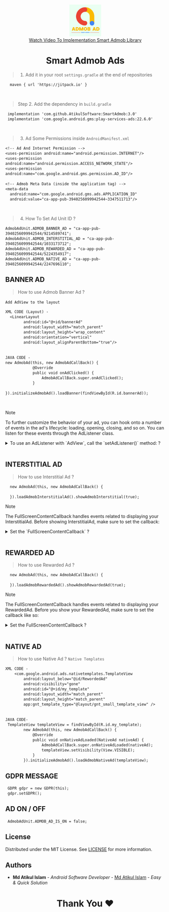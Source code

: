 <p align="center">
  <a href="https://github.com/AtikulSoftware/SmartAdmob">
    <img src="https://raw.githubusercontent.com/AtikulSoftware/AtikulFiles/main/Smart%20Admob.png" alt="Logo" width="100" height="100">
  </a> 
  <br>
  <a href="https://github.com/AtikulSoftware/SmartAdmob"> Watch Video To Implementation Smart Admob Library </a>
</p>

<h1 align='center'>Smart Admob Ads</h1>

> 1. Add it in your root `settings.gradle` at the end of repositories
```
  maven { url 'https://jitpack.io' }
```
<br>

> Step 2. Add the dependency in `build.gradle`
```
 implementation 'com.github.AtikulSoftware:SmartAdmob:3.0'
 implementation 'com.google.android.gms:play-services-ads:22.6.0'
```

<br>

> 3. Ad Some Permissions inside `AndroidManifest.xml`
```
<!-- Ad And Internet Permission -->
<uses-permission android:name="android.permission.INTERNET"/>
<uses-permission android:name="android.permission.ACCESS_NETWORK_STATE"/>
<uses-permission android:name="com.google.android.gms.permission.AD_ID"/>

<!-- Admob Meta Data (inside the application tag) -->
<meta-data
  android:name="com.google.android.gms.ads.APPLICATION_ID"
  android:value="ca-app-pub-3940256099942544~3347511713"/>
```

<br>

> 4. How To Set Ad Unit ID ?
```
AdmobAdUnit.ADMOB_BANNER_AD = "ca-app-pub-3940256099942544/9214589741";
AdmobAdUnit.ADMOB_INTERSTITIAL_AD = "ca-app-pub-3940256099942544/1033173712";
AdmobAdUnit.ADMOB_REWARDED_AD = "ca-app-pub-3940256099942544/5224354917";
AdmobAdUnit.ADMOB_NATIVE_AD = "ca-app-pub-3940256099942544/2247696110";
```

## BANNER AD

> How to use Admob Banner Ad ?

`Add AdView to the layout`
```
XML CODE (Layout) -
  <LinearLayout
        android:id="@+id/bannerAd"
        android:layout_width="match_parent"
        android:layout_height="wrap_content"
        android:orientation="vertical"
        android:layout_alignParentBottom="true"/>


JAVA CODE -
new AdmobAd(this, new AdmobAdCallBack() {
            @Override
            public void onAdClicked() {
                AdmobAdCallBack.super.onAdClicked();
            }
        }).initializeAdmobAd().loadBanner(findViewById(R.id.bannerAd));
```

<br>

> [!NOTE]
> To further customize the behavior of your ad, you can hook onto a number of events in the ad's lifecycle: loading, opening, closing, and so on. You can listen for these events through the AdListener class.

<details>
<summary>To use an AdListener with `AdView`, call the `setAdListener()` method: ? </summary>
<br>
  
```
  
   new AdmobAd(this, new AdmobAdCallBack() {
            @Override
            public void onAdClicked() {

            }

            @Override
            public void onAdClosed() {

            }

            @Override
            public void onAdFailedToLoad(LoadAdError loadAdError) {

            }

            @Override
            public void onAdImpression() {

            }

            @Override
            public void onAdLoaded() {

            }

            @Override
            public void adOpened() {

            }

        }).initializeAdmobAd().loadBanner(findViewById(R.id.bannerAd));
```
</details>

<br>

## INTERSTITIAL AD

> How to use Interstitial Ad ?
```
  new AdmobAd(this, new AdmobAdCallBack() {

  }).loadAdmobInterstitialAd().showAdmobInterstitial(true);
```

> [!NOTE]
> The FullScreenContentCallback handles events related to displaying your InterstitialAd. Before showing InterstitialAd, make sure to set the callback:

<details>
<summary>Set the `FullScreenContentCallback` ?</summary>
<br>
  
```
    new AdmobAd(this, new AdmobAdCallBack() {
        @Override
        public void onAdClicked() {
            
        }

        @Override
        public void onAdFailedToLoad(LoadAdError loadAdError) {
            
        }

        @Override
        public void onAdFailedToShowFullScreenContent(AdError adError) {
            
        }

        @Override
        public void onAdImpression() {
            
        }

        @Override
        public void onAdShowedFullScreenContent() {
            
        }

        @Override
        public void onAdDismissed() {
            // go to another activity
        }
    }).loadAdmobInterstitialAd().showAdmobInterstitial(true);
```
</details>

<br>

## REWARDED AD

> How to use Rewarded Ad ? 
```
  new AdmobAd(this, new AdmobAdCallBack() {
  
  }).loadAdmobRewardedAd().showAdmobRewardedAd(true);
```

> [!NOTE]
> The FullScreenContentCallback handles events related to displaying your RewardedAd. Before you show your RewardedAd, make sure to set the callback like so:

<details>
<summary>Set the FullScreenContentCallback ? </summary>
<br>

```
    new AdmobAd(this, new AdmobAdCallBack() {
    @Override
    public void onAdDismissed() {

    }

    @Override
    public void onAdClicked() {

    }

    @Override
    public void onAdDismissedFullScreenContent() {

    }

    @Override
    public void onAdFailedToShowFullScreenContent(AdError adError) {

    }

    @Override
    public void onAdImpression() {

    }

    @Override
    public void onAdShowedFullScreenContent() {

    }

    @Override
    public void onAdFailedToLoad(LoadAdError loadAdError) {

    }

    @Override
    public void onUserEarnedReward(RewardItem rewardItem) {

    }

}).loadAdmobRewardedAd().showAdmobRewardedAd(true);
```
</details>

<br>

## NATIVE AD

> How to use Native Ad ? `Native Templates`
```
XML CODE - 
    <com.google.android.ads.nativetemplates.TemplateView
        android:layout_below="@id/RewordedAd"
        android:visibility="gone"
        android:id="@+id/my_template"
        android:layout_width="match_parent"
        android:layout_height="match_parent"
        app:gnt_template_type="@layout/gnt_small_template_view" />


JAVA CODE-
 TemplateView templateView = findViewById(R.id.my_template);
        new AdmobAd(this, new AdmobAdCallBack() {
            @Override
            public void onNativeAdLoaded(NativeAd nativeAd) {
                AdmobAdCallBack.super.onNativeAdLoaded(nativeAd);
                templateView.setVisibility(View.VISIBLE);
            }
        }).initializeAdmobAd().loadAdmobNativeAd(templateView);
```

## GDPR MESSAGE

```
 GDPR gdpr = new GDPR(this);
 gdpr.setGDPR();
```

## AD ON / OFF

```
 AdmobAdUnit.ADMOB_AD_IS_ON = false;
```

## License

Distributed under the MIT License. See [LICENSE]([https://github.com/AtikulSoftware/smart-slider/blob/main/LICENSE.md](https://github.com/AtikulSoftware/SmartAdmob/blob/main/LICENSE)) for more information.

## Authors

* **Md Atikul Islam** - *Android Software Developer* - [Md Atikul Islam](https://github.com/AtikulSoftware) - *Easy & Quick Solution*

<h1 align="center">Thank You ❤️</h1>
